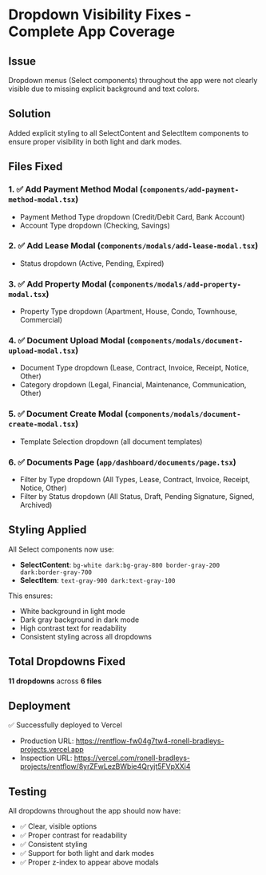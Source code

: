 # Dropdown Visibility Fixes - Complete App Coverage

## Issue
Dropdown menus (Select components) throughout the app were not clearly visible due to missing explicit background and text colors.

## Solution
Added explicit styling to all SelectContent and SelectItem components to ensure proper visibility in both light and dark modes.

## Files Fixed

### 1. ✅ Add Payment Method Modal (`components/add-payment-method-modal.tsx`)
- Payment Method Type dropdown (Credit/Debit Card, Bank Account)
- Account Type dropdown (Checking, Savings)

### 2. ✅ Add Lease Modal (`components/modals/add-lease-modal.tsx`)
- Status dropdown (Active, Pending, Expired)

### 3. ✅ Add Property Modal (`components/modals/add-property-modal.tsx`)
- Property Type dropdown (Apartment, House, Condo, Townhouse, Commercial)

### 4. ✅ Document Upload Modal (`components/modals/document-upload-modal.tsx`)
- Document Type dropdown (Lease, Contract, Invoice, Receipt, Notice, Other)
- Category dropdown (Legal, Financial, Maintenance, Communication, Other)

### 5. ✅ Document Create Modal (`components/modals/document-create-modal.tsx`)
- Template Selection dropdown (all document templates)

### 6. ✅ Documents Page (`app/dashboard/documents/page.tsx`)
- Filter by Type dropdown (All Types, Lease, Contract, Invoice, Receipt, Notice, Other)
- Filter by Status dropdown (All Status, Draft, Pending Signature, Signed, Archived)

## Styling Applied

All Select components now use:
- **SelectContent**: `bg-white dark:bg-gray-800 border-gray-200 dark:border-gray-700`
- **SelectItem**: `text-gray-900 dark:text-gray-100`

This ensures:
- White background in light mode
- Dark gray background in dark mode
- High contrast text for readability
- Consistent styling across all dropdowns

## Total Dropdowns Fixed

**11 dropdowns** across **6 files**

## Deployment

✅ Successfully deployed to Vercel
- Production URL: https://rentflow-fw04g7tw4-ronell-bradleys-projects.vercel.app
- Inspection URL: https://vercel.com/ronell-bradleys-projects/rentflow/8yrZFwLezBWbie4Qryjt5FVpXXi4

## Testing

All dropdowns throughout the app should now have:
- ✅ Clear, visible options
- ✅ Proper contrast for readability
- ✅ Consistent styling
- ✅ Support for both light and dark modes
- ✅ Proper z-index to appear above modals

